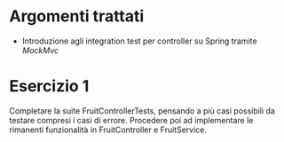 # Argomenti trattati
- Introduzione agli integration test per controller su Spring tramite *MockMvc*

# Esercizio 1
Completare la suite FruitControllerTests, pensando a più casi possibili da testare compresi i casi di errore.
Procedere poi ad implementare le rimanenti funzionalità in FruitController e FruitService.
